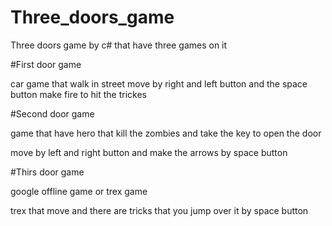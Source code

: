 # Three_doors_game
Three doors game by c# that have three games on it 

#First door game

car game that walk in street move by right and left button and the space button make fire to hit the trickes 


#Second door game

game that have hero that kill the zombies and take the key to open the door 

move by left and right button and make the arrows by space button


#Thirs door game

google offline game or trex game 

trex that move and there are tricks that you jump over it by space button
